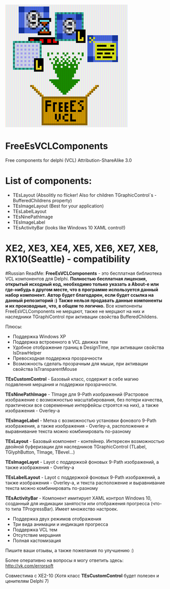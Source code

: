 ![Logo](Source/icons/Logo.png)
# FreeEsVCLComponents
Free components for delphi (VCL)
Attribution-ShareAlike 3.0

# List of components:
* TEsLayout (Absolitly no flicker! Also for children TGraphicControl`s - BufferedChildrens property)
* TEsImageLayout (Best for your application)
* TEsLabelLayout
* TEsNinePathImage
* TEsImageLabel
* TEsActivityBar (looks like Windows 10 XAML control!)

# XE2, XE3, XE4, XE5, XE6, XE7, XE8, RX10(Seattle) - compatibility

#Russian ReadMe:
**FreeEsVCLComponents** - это бесплатная библиотека VCL компонентов для Delphi.
**Полностью бесплатная лицензия, открытый исходный код, необходимо только указать а About-е или где-нибудь в другом месте, что в программе используется данный набор компонент.**
**Автор будет благодарен, если будет ссылка на данный репозиторий :)**
**Также нельзя продавать данные компоненты и их производные, что, в общем то логично.**
Все компоненты FreeEsVCLComponents не мерцают, также не мерцают на них и наследники TGraphiControl при активации свойства BufferedChildens.

Плюсы:
* Поддержка Windows XP
* Поддержка встроенного в VCL движка тем
* Удобное отображение границ в DesignTime, при активации свойства IsDrawHelper
* Превосходная поддержка прозрачности
* Возможность сделать прозрачным для мыши, при активации свойства IsTransparentMouse

**TEsCustomControl** - Базовый класс, содержит в себе магию подавления мерцания и поддержки прозрачности.

**TEsNinePathImage** - TImage для 9-Path изображений (Растровое изображение с возможностью масштабирования, без потери качества, практически все современные интерфейсы строятся на них), а также изображения - Overley-a

**TEsImageLabel** - Метка с возможностью установки фонового 9-Path изображения, а также изображения - Overley-a, расположение и выравнивание текста можно комбинировать по-разному

**TEsLayout** - Базовый компонент - контейнер.
Интересен возможностью двойной буферизации для наследников TGraphicControl (TLabel, TGlyphButton, TImage, TBevel...)

**TEsImageLayot** - Layot с поддержкой фоновых 9-Path изображений, а также изображения - Overley-a

**TEsLabelLayout** - Layot с поддержкой фоновых 9-Path изображений, а также изображения - Overley-a, и текста расположение и выравнивание текста можно комбинировать по-разному

**TEsActivityBar** - Компонент имитирует XAML контрол Windows 10, созданный для индикации занятости или отображения прогресса (что-то типа TProgressBar).
Имеет множество настроек.
* Поддержка двух режимов отображения
* Три вида анимации и индикация прогресса
* Поддержка VCL тем
* Отсутствие мерцания
* Полная кастомизация

Пишите ваши отзывы, а также пожелания по улучшению :)

Более оперативно на вопросы я могу ответить здесь: http://vk.com/errorsoft

Совместима с XE2-10
(Хотя класс **TEsCustomControl** будет полезен и ценителям Delphi 7)
